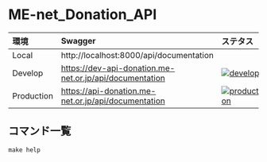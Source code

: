 # ME-net_Donation_API

| 環境          | Swagger                                                 | ステタス                                                                                                                                                                                                    |
|:------------|:--------------------------------------------------------|:--------------------------------------------------------------------------------------------------------------------------------------------------------------------------------------------------------|
| Local       | http://localhost:8000/api/documentation                 |                                                                                                                                                                                                         |
| Develop     | https://dev-api-donation.me-net.or.jp/api/documentation | [![develop](https://github.com/BishwasKoirala/menet-donation-api/actions/workflows/develop.yml/badge.svg)](https://github.com/BishwasKoirala/menet-donation-api/actions/workflows/develop.yml)          |                                                 |
| Production  | https://api-donation.me-net.or.jp/api/documentation     | [![production](https://github.com/BishwasKoirala/menet-donation-api/actions/workflows/production.yml/badge.svg)](https://github.com/BishwasKoirala/menet-donation-api/actions/workflows/production.yml) |

## コマンド一覧

```shell
make help
```
